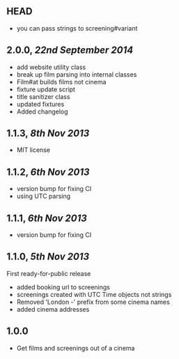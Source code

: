 ## HEAD

- you can pass strings to screening#variant

## 2.0.0, _22nd September 2014_

- add website utility class
- break up film parsing into internal classes
- Film#at builds films not cinema
- fixture update script
- title sanitizer class
- updated fixtures
- Added changelog

## 1.1.3, _8th Nov 2013_

- MIT license

## 1.1.2, _6th Nov 2013_

- version bump for fixing CI
- using UTC parsing

## 1.1.1, _6th Nov 2013_

- version bump for fixing CI

## 1.1.0, _5th Nov 2013_

First ready-for-public release

- added booking url to screenings
- screenings created with UTC Time objects not strings
- Removed 'London -' prefix from some cinema names
- added cinema addresses

## 1.0.0

- Get films and screenings out of a cinema
